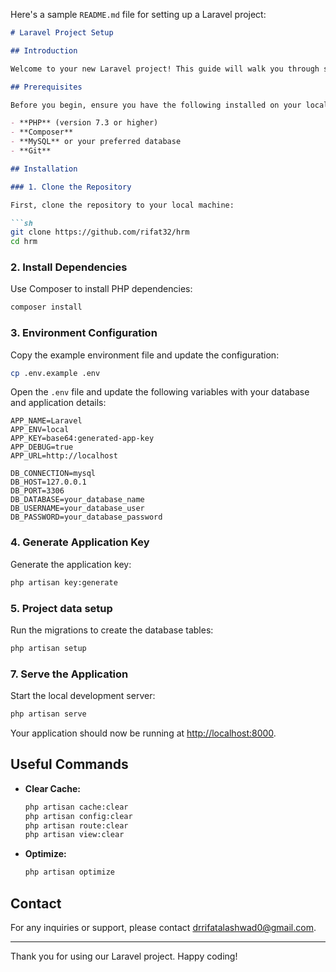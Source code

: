 Here's a sample `README.md` file for setting up a Laravel project:

```markdown
# Laravel Project Setup

## Introduction

Welcome to your new Laravel project! This guide will walk you through setting up and configuring your Laravel application. By following these steps, you'll have a fully functional Laravel environment ready for development.

## Prerequisites

Before you begin, ensure you have the following installed on your local machine:

- **PHP** (version 7.3 or higher)
- **Composer**
- **MySQL** or your preferred database
- **Git**

## Installation

### 1. Clone the Repository

First, clone the repository to your local machine:

```sh
git clone https://github.com/rifat32/hrm
cd hrm
```

### 2. Install Dependencies

Use Composer to install PHP dependencies:

```sh
composer install
```



### 3. Environment Configuration

Copy the example environment file and update the configuration:

```sh
cp .env.example .env
```

Open the `.env` file and update the following variables with your database and application details:

```env
APP_NAME=Laravel
APP_ENV=local
APP_KEY=base64:generated-app-key
APP_DEBUG=true
APP_URL=http://localhost

DB_CONNECTION=mysql
DB_HOST=127.0.0.1
DB_PORT=3306
DB_DATABASE=your_database_name
DB_USERNAME=your_database_user
DB_PASSWORD=your_database_password
```

### 4. Generate Application Key

Generate the application key:

```sh
php artisan key:generate
```

### 5. Project data setup

Run the migrations to create the database tables:

```sh
php artisan setup
```



### 7. Serve the Application

Start the local development server:

```sh
php artisan serve
```

Your application should now be running at [http://localhost:8000](http://localhost:8000).



## Useful Commands

- **Clear Cache:**

  ```sh
  php artisan cache:clear
  php artisan config:clear
  php artisan route:clear
  php artisan view:clear
  ```

- **Optimize:**

  ```sh
  php artisan optimize
  ```





## Contact

For any inquiries or support, please contact [drrifatalashwad0@gmail.com](drrifatalashwad0@gmail.com).

---

Thank you for using our Laravel project. Happy coding!
```


